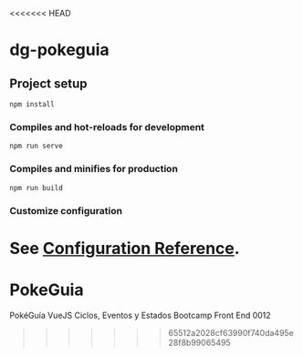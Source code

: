 <<<<<<< HEAD
# dg-pokeguia

## Project setup
```
npm install
```

### Compiles and hot-reloads for development
```
npm run serve
```

### Compiles and minifies for production
```
npm run build
```

### Customize configuration
See [Configuration Reference](https://cli.vuejs.org/config/).
=======
# PokeGuia
PokéGuía VueJS Ciclos, Eventos y Estados Bootcamp Front End 0012
>>>>>>> 65512a2028cf63990f740da495e28f8b99065495

